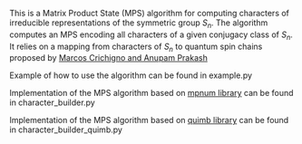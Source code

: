 This is a Matrix Product State (MPS) algorithm for computing characters of irreducible representations of the symmetric group $S_n$. 
The algorithm computes an MPS encoding all characters of a given conjugacy class of $S_n$. It relies on a mapping from characters of $S_n$ to quantum spin chains  proposed by
[Marcos Crichigno and Anupam Prakash](https://arxiv.org/abs/2404.04322)

Example of how to use the algorithm can be found in example.py

Implementation of the MPS algorithm based on [mpnum library](https://mpnum.readthedocs.io/en/latest/) can be found in character_builder.py

Implementation of the MPS algorithm based on [quimb library](https://quimb.readthedocs.io/en/latest/) can be found in character_builder_quimb.py
